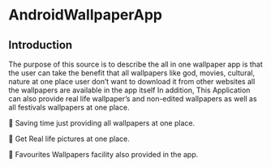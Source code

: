 # AndroidWallpaperApp

## Introduction

The purpose of this source is to describe the all in one wallpaper app is
that the user can take the benefit that all wallpapers like god, movies,
cultural, nature at one place user don’t want to download it from other
websites all the wallpapers are available in the app itself In addition,
This Application can also provide real life wallpaper’s and non-edited
wallpapers as well as all festivals wallpapers at one place.

 Saving time just providing all wallpapers at one place.

 Get Real life pictures at one place.

 Favourites Wallpapers facility also provided in the app.
